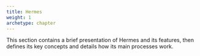 ```yaml
---
title: Hermes
weight: 1
archetype: chapter
---
```


This section contains a brief presentation of Hermes and its features, then defines its key concepts and details how its main processes work.

